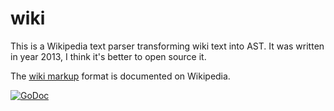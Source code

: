 # wiki

This is a Wikipedia text parser transforming wiki text into AST. It was written in year 2013, I think
it's better to open source it.

The [wiki markup](https://en.wikipedia.org/wiki/Help:Wiki_markup) format is documented on Wikipedia.

[![GoDoc](https://godoc.org/github.com/duzy/wiki?status.svg)](http://godoc.org/github.com/duzy/wiki)
